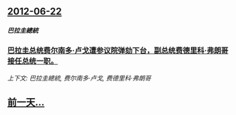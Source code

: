 ## [2012-06-22](/news/2012/06/22/index.md)

##### 巴拉圭總統
### [ 巴拉圭总统费尔南多·卢戈遭参议院弹劾下台，副总统费德里科·弗朗哥接任总统一职。](/news/2012/06/22/巴拉圭总统费尔南多-卢戈遭参议院弹劾下台-副总统费德里科-弗朗哥接任总统一职.md)
_上下文: 巴拉圭總統, 费尔南多·卢戈, 费德里科·弗朗哥_

## [前一天...](/news/2012/06/21/index.md)

